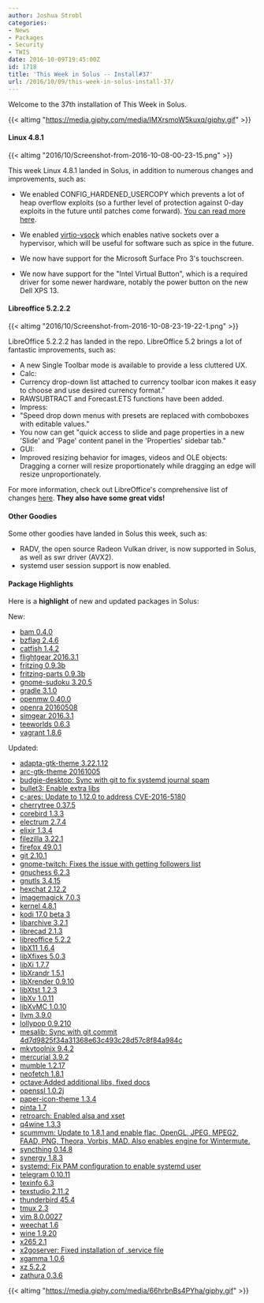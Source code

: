 ```yaml
---
author: Joshua Strobl
categories:
- News
- Packages
- Security
- TWIS
date: 2016-10-09T19:45:00Z
id: 1718
title: 'This Week in Solus -- Install#37'
url: /2016/10/09/this-week-in-solus-install-37/
--- 
```


Welcome to the 37th installation of This Week in Solus. 

{{< altimg "https://media.giphy.com/media/IMXrsmoW5kuxq/giphy.gif" >}}

#### Linux 4.8.1

{{< altimg "2016/10/Screenshot-from-2016-10-08-00-23-15.png" >}}

This week Linux 4.8.1 landed in Solus, in addition to numerous changes and improvements, such as:

- We enabled CONFIG_HARDENED_USERCOPY which prevents a lot of heap overflow exploits (so a further level of protection against 0-day exploits in the future until patches come forward). 
[You can read more here](https://www.phoronix.com/scan.php?page=news_item&px=Hardened-Usercopy-Linux-4.8).

- We enabled [virtio-vsock](http://qemu-project.org/Features/VirtioVsock) which enables native sockets over a hypervisor, which will be useful for software such as spice in the future.

- We now have support for the Microsoft Surface Pro 3's touchscreen.

- We now have support for the "Intel Virtual Button", which is a required driver for some newer hardware, notably the power button on the new Dell XPS 13.

#### Libreoffice 5.2.2.2

{{< altimg "2016/10/Screenshot-from-2016-10-08-23-19-22-1.png" >}}

LibreOffice 5.2.2.2 has landed in the repo. LibreOffice 5.2 brings a lot of fantastic improvements, such as:

- A new Single Toolbar mode is available to provide a less cluttered UX.
- Calc: 
 - Currency drop-down list attached to currency toolbar icon makes it easy to choose and use desired currency format."
 - RAWSUBTRACT and Forecast.ETS functions have been added.
- Impress: 
 - "Speed drop down menus with presets are replaced with comboboxes with editable values."
 - You now can get "quick access to slide and page properties in a new 'Slide' and 'Page' content panel in the 'Properties' sidebar tab."
- GUI: 
 - Improved resizing behavior for images, videos and OLE objects: Dragging a corner will resize proportionately while dragging an edge will resize unproportionately.

For more information, check out LibreOffice's comprehensive list of changes [here](https://wiki.documentfoundation.org/ReleaseNotes/5.2). **They also have some great vids!**

#### Other Goodies

Some other goodies have landed in Solus this week, such as:

- RADV, the open source Radeon Vulkan driver, is now supported in Solus, as well as swr driver (AVX2).
- systemd user session support is now enabled.

#### Package Highlights

Here is a **highlight** of new and updated packages in Solus:

New:

- [bam 0.4.0](https://git.solus-project.com/packages/bam/commit/?id=06e912a2932cbc70cfb304f313d641009cd6bc53)
- [bzflag 2.4.6](https://git.solus-project.com/packages/bzflag/commit/?id=8b0cca4327739b1918635977ecb7a6095349fa88)
- [catfish 1.4.2](https://git.solus-project.com/packages/catfish/commit/?id=7202ce2d4512ca41cfd7725b9fe5b1a3631d15d1)
- [flightgear 2016.3.1](https://git.solus-project.com/packages/flightgear/commit/?id=b254bce3d99d77238ae3f88b68672f1931259720)
- [fritzing 0.9.3b](https://git.solus-project.com/packages/fritzing/commit/?id=d6727f3a294f99bb084666344fbf57757937fa99)
- [fritzing-parts 0.9.3b](https://git.solus-project.com/packages/fritzing-parts/commit/?id=188d8636504392e7a8225df91653f72cf8201a20)
- [gnome-sudoku 3.20.5](https://git.solus-project.com/packages/gnome-sudoku/commit/?id=a44794e5a3196b180f2c2474a6a2ce3842e0772e)
- [gradle 3.1.0](https://git.solus-project.com/packages/corebird/commit/?id=866b1f6f7f1b834d20fbb8a9433f4dc620c03279)
- [openmw 0.40.0](https://git.solus-project.com/packages/openmw/commit/?id=8aa1f49aad50cae4a6d1ae375b4d84c86514a605)
- [openra 20160508](https://git.solus-project.com/packages/openra/commit/?id=2a35b071c2910cd47f61094d99b3cb64d506854c)
- [simgear 2016.3.1](https://git.solus-project.com/packages/simgear/commit/?id=13071a640777ab83b72dec3e065e6ba68a66439b)
- [teeworlds 0.6.3](https://git.solus-project.com/packages/teeworlds/commit/?id=26af99576bcef18ddc42851e38d4294574dbc6e1)
- [vagrant 1.8.6](https://git.solus-project.com/packages/vagrant/commit/?id=b58c9bbca3b58fea04dc3cc4df1a162baf3d6db8)

Updated:

- [adapta-gtk-theme 3.22.1.12](https://git.solus-project.com/packages/adapta-gtk-theme/commit/?id=443c40b1e22a2929004e65c56fe8ccbcd9650ae2)
- [arc-gtk-theme 20161005](https://git.solus-project.com/packages/arc-gtk-theme/commit/?id=7171471fb5fba4e3f333db4931b66fd9422ba9de)
- [budgie-desktop: Sync with git to fix systemd journal spam](https://git.solus-project.com/packages/budgie-desktop/commit/?id=d02c1f20fd744089e68acb46d5e953a87bfb948b)
- [bullet3: Enable extra libs](https://git.solus-project.com/packages/bullet3/commit/?id=2beb4c3944c1ac1604fc2ed6f89d4cdad7b1c846)
- [c-ares: Update to 1.12.0 to address CVE-2016-5180](https://git.solus-project.com/packages/c-ares/commit/?id=5e85212bdbdf039d1616a9b794d50b71ee1ed48e)
- [cherrytree 0.37.5](https://git.solus-project.com/packages/cherrytree/commit/?id=bb3d65bd08a631c4ed0aa43eecac8820102890f6)
- [corebird 1.3.3](https://git.solus-project.com/packages/corebird/commit/?id=866b1f6f7f1b834d20fbb8a9433f4dc620c03279)
- [electrum 2.7.4](https://git.solus-project.com/packages/electrum/commit/?id=3b43f5b8fd98959a335280f82133c8c72913661c)
- [elixir 1.3.4](https://git.solus-project.com/packages/elixir/commit/?id=11d39420c969161d5c97723a064a8512ff784256)
- [filezilla 3.22.1](https://git.solus-project.com/packages/filezilla/commit/?id=323a5918aadbf646d090a9a70bf7bd23365c2164)
- [firefox 49.0.1](https://git.solus-project.com/packages/firefox/commit/?id=8b06b953715d7deab37fc873d07ec831d26c2df6)
- [git 2.10.1](https://git.solus-project.com/packages/git/commit/?id=0679b7dfd538a034cad5a30aa88c91e0aa904014)
- [gnome-twitch: Fixes the issue with getting followers list](https://git.solus-project.com/packages/gnome-twitch/commit/?id=5b378b3db6db70f8da7289c392df8afeb151fe44)
- [gnuchess 6.2.3](https://git.solus-project.com/packages/gnuchess/commit/?id=a116890f20d3cdcd65f531719456e45fdadb0699)
- [gnutls 3.4.15](https://git.solus-project.com/packages/gnutls/commit/?id=a9cd00b3946b01750bab2625aaa964e162dcab1a)
- [hexchat 2.12.2](https://git.solus-project.com/packages/hexchat/commit/?id=5cd36be834976ee0b4e54b9fae7286fe60696cdb)
- [imagemagick 7.0.3](https://git.solus-project.com/packages/imagemagick/commit/?id=d6c691bc3b8d99ed553cca58297014f8d1cd047f)
- [kernel 4.8.1](https://git.solus-project.com/packages/kernel/commit/?id=27727bb687aba8eeaa81e563d88d26666b187a53)
- [kodi 17.0 beta 3](https://git.solus-project.com/packages/kodi/commit/?id=b8e583385e6dd0be3223dba2f5823f31eb4c1764)
- [libarchive 3.2.1](https://git.solus-project.com/packages/libarchive/commit/?id=2205176232f87f16330e398d8b6d2c02207e6b4c)
- [librecad 2.1.3](https://git.solus-project.com/packages/librecad/commit/?id=1b27f4d8592755d7f236127f38d00905f1031f51)
- [libreoffice 5.2.2](https://git.solus-project.com/packages/libreoffice/commit/?id=5d6e8a5f9696acf4e3d21b81975d9f4efdcd86e1)
- [libX11 1.6.4](https://git.solus-project.com/packages/libX11/commit/?id=1f0dbf1b7bfd691a5172ab49d5baf91cb0fb964a)
- [libXfixes 5.0.3](https://git.solus-project.com/packages/libXfixes/commit/?id=15b9f2d2b03829081e094acfb709fffff9b3f448)
- [libXi 1.7.7](https://git.solus-project.com/packages/libXi/commit/?id=74764e7acb468e2d33f1d7f488212fdb9c14119d)
- [libXrandr 1.5.1](https://git.solus-project.com/packages/libXrandr/commit/?id=99d65677b0733510b562f1720485e0de2ef51793)
- [libXrender 0.9.10](https://git.solus-project.com/packages/libXrender/commit/?id=1a67705e1d709e34bfcd55a84369c7c938252acc)
- [libXtst 1.2.3](https://git.solus-project.com/packages/libXtst/commit/?id=2e34b014eac51df0617b99e1ff9440f24c91fb29)
- [libXv 1.0.11](https://git.solus-project.com/packages/libXv/commit/?id=022b73303af1371920abbb0a5d9304413f1684a7)
- [libXvMC 1.0.10](https://git.solus-project.com/packages/libXvMC/commit/?id=7c81cea92ffc42180e1492db48c5adce3ce49eb0)
- [llvm 3.9.0](https://git.solus-project.com/packages/llvm/commit/?id=b753d878ddf2cae8765915a2bd84515450e681e3)
- [lollypop 0.9.210](https://git.solus-project.com/packages/lollypop/commit/?id=30d7e0631225b75a992b6b4a3f17b0d4d4b3264f)
- [mesalib: Sync with git commit 4d7d9825f34a31368e63c493c28d57c8f84a984c](https://git.solus-project.com/packages/mesalib/commit/?id=74d5c702a6d31f838356e3209e3766c217885865)
- [mkvtoolnix 9.4.2](https://git.solus-project.com/packages/mkvtoolnix/commit/?id=61cca450d71e10c7f6cdb0fbf8f351c04bde8c51)
- [mercurial 3.9.2](https://git.solus-project.com/packages/mercurial/commit/?id=0ab52ecc6c848808ab236f480411b95f613bab89)
- [mumble 1.2.17](https://git.solus-project.com/packages/mumble/commit/?id=dc3f9f7b32e350dbde5b470b80e5c55dff261be1)
- [neofetch 1.8.1](https://git.solus-project.com/packages/neofetch/commit/?id=91c5e82b700bad35112b6495feb6701eaada1b98)
- [octave:Added additional libs, fixed docs](https://git.solus-project.com/packages/octave/commit/?id=a4423b6a18c7b772471b4dbf287663968001e3c0)
- [openssl 1.0.2j](https://git.solus-project.com/packages/openssl/commit/?id=48d357cdd89eb71ff6abc56951dcc58764fe8635)
- [paper-icon-theme 1.3.4](https://git.solus-project.com/packages/paper-icon-theme/commit/?id=77332282cb691b7e6aad40f26b1963ca0697f899)
- [pinta 1.7](https://git.solus-project.com/packages/pinta/commit/?id=93fd9ea22ba6379f740553ec4997518cbf90d770)
- [retroarch: Enabled alsa and xset](https://git.solus-project.com/packages/retroarch/commit/?id=525d604a09c6d3f5878115091277489e71801904)
- [q4wine 1.3.3](https://git.solus-project.com/packages/q4wine/commit/?id=22022c452e8bcc2faf4b7360bf6fa89f47eac262)
- [scummvm: Update to 1.8.1 and enable flac, OpenGL, JPEG, MPEG2, FAAD, PNG, Theora, Vorbis, MAD. Also enables engine for Wintermute.](https://git.solus-project.com/packages/scummvm/commit/?id=90fee28f295652290d78e3bfa66d015482ac72fd)
- [syncthing 0.14.8](https://git.solus-project.com/packages/syncthing/commit/?id=f775d6d2dd2fcfa6f95f77992ac132e0fb85dfb1)
- [synergy 1.8.3](https://git.solus-project.com/packages/synergy/commit/?id=a1e8936ec63b6314ce06e225ad3e15fb48a26605)
- [systemd: Fix PAM configuration to enable systemd user](https://git.solus-project.com/packages/systemd/commit/?id=8c665217e2c84a60e80958204fd5d7e04434df36)
- [telegram 0.10.11](https://git.solus-project.com/packages/telegram/commit/?id=af674f635b871c228d32a7a12aa150f1746f3bb9)
- [texinfo 6.3](https://git.solus-project.com/packages/texinfo/commit/?id=ddee300ff755e8527c5d3cb7cc85e3cdcae0e68f)
- [texstudio 2.11.2](https://git.solus-project.com/packages/texstudio/commit/?id=fda8b2a2904bcf01fddcdd134eb982040c7f274a)
- [thunderbird 45.4](https://git.solus-project.com/packages/thunderbird/commit/?id=db82fdd5c4f1f97b61864d46ec21d032ae38afb1)
- [tmux 2.3](https://git.solus-project.com/packages/tmux/commit/?id=1932b4f905ad8d51e6f29361b6ac2521eccbf8c7)
- [vim 8.0.0027](https://git.solus-project.com/packages/vim/commit/?id=64f49f12d63fb170e1ed8ca184d35cf56e6f2357)
- [weechat 1.6](https://git.solus-project.com/packages/weechat/commit/?id=44f3f7e185377d181025801f715c66e102bbc65e)
- [wine 1.9.20](https://git.solus-project.com/packages/wine/commit/?id=7f9f1ce09705ff1154ad93b66e36d22c0c25b9a1)
- [x265 2.1](https://git.solus-project.com/packages/x265/commit/?id=bada65054428696931f8b4d122b0de6269e72c5f)
- [x2goserver: Fixed installation of .service file](https://git.solus-project.com/packages/x2goserver/commit/?id=28c51a9f53ad4ed27b5b50c779db4b727fcd5472)
- [xgamma 1.0.6](https://git.solus-project.com/packages/xgamma/commit/?id=28f5e56a264bf74ab47219e903e05adeac9c7cfa)
- [xz 5.2.2](https://git.solus-project.com/packages/xz/commit/?id=d30cb07e3475dbd2a09ad2646f4585880b787952)
- [zathura 0.3.6](https://git.solus-project.com/packages/zathura/commit/?id=1034c78cf852ac951692f5eb206086863558a1d5)

{{< altimg "https://media.giphy.com/media/66hrbnBs4PYha/giphy.gif" >}}
